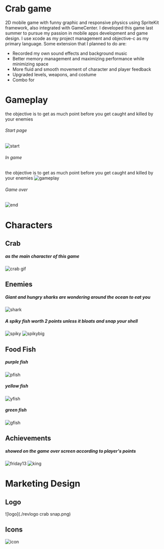 # Crab game
2D mobile game with funny graphic and responsive physics using SpriteKit framework, also integrated with GameCenter. I developed this game last summer to pursue my passion in mobile apps development and game design. I use xcode as my project management and objective-c as my primary language. Some extension that I planned to do are:
* Recorded my own sound effects and background music
* Better memory management and maximizing performance while minimizing space
* More fluid and smooth movement of character and player feedback
* Upgraded levels, weapons, and costume
* Combo for 

# Gameplay
the objective is to get as much point before you get caught and killed by your enemies
###### Start page
![start](./backlogoTAP.png)
###### In game
the objective is to get as much point before you get caught and killed by your enemies
![gameplay](./back7.png)
###### Game over
![end](./backEND.png)

# Characters
## Crab
##### as the main character of this game
![crab gif](./crabgif.gif)
## Enemies
##### Giant and hungry sharks are wondering around the ocean to eat you
![shark](./sharkbad.png)
##### A spiky fish worth 2 points unless it bloats and snap your shell
![spiky](./spiky.png)
![spikybig](./spikybig.png)
## Food Fish
##### purple fish
![pfish](./pfish.png)
##### yellow fish
![yfish](./yfish.png)
##### green fish
![gfish](./gfish.png)
## Achievements
##### showed on the game over screen according to player's points
![friday13](./lvlfriday13.png)
![king](./lvlking.png)

# Marketing Design
## Logo
![logo](./revlogo crab snap.png)
## Icons
![icon](./icon1.png)